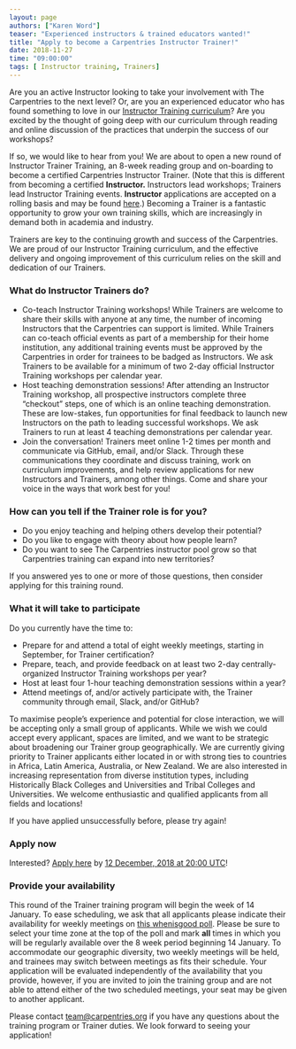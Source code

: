 ```yaml
---
layout: page
authors: ["Karen Word"]
teaser: "Experienced instructors & trained educators wanted!"
title: "Apply to become a Carpentries Instructor Trainer!"
date: 2018-11-27
time: "09:00:00"
tags: [ Instructor training, Trainers]
---
```


Are you an active Instructor looking to take your involvement with The Carpentries to the next level? 
Or, are you an experienced educator who has found something to love in our 
[Instructor Training curriculum](http://carpentries.github.io/instructor-training/)? 
Are you excited by the thought of going deep with our curriculum through reading and online 
discussion of the practices that underpin the success of our workshops?

If so, we would like to hear from you!  We are about to open a new round of Instructor Trainer Training,
an 8-week reading group and on-boarding to become a certified Carpentries Instructor Trainer. 
(Note that this is different from becoming a certified **Instructor.** Instructors lead workshops; 
Trainers lead Instructor Training events. **Instructor** applications are accepted on a rolling basis 
and may be found [here](https://amy.software-carpentry.org/forms/request_training/).) Becoming a Trainer is a fantastic opportunity
to grow your own training skills, which are increasingly in demand both in academia and industry. 

Trainers are key to the continuing growth and success of the Carpentries. We are proud of our Instructor Training curriculum, 
and the effective delivery and ongoing improvement of this curriculum relies on the skill and dedication of our Trainers.

### What do Instructor Trainers do?
- Co-teach Instructor Training workshops! While Trainers are welcome to share their skills with anyone at any time, 
the number of incoming Instructors that the Carpentries can support is limited. While Trainers can co-teach official 
events as part of a membership for their home institution, any additional training events must be approved by the 
Carpentries in order for trainees to be badged as Instructors. We ask Trainers to be available for a minimum of 
two 2-day official Instructor Training workshops per calendar year.
- Host teaching demonstration sessions! After attending an Instructor Training workshop, all 
prospective instructors complete three “checkout” steps, one of which is an online teaching 
demonstration. These are low-stakes, fun opportunities for final feedback to launch new Instructors on the path 
to leading successful workshops. We ask Trainers to run at least 4 teaching demonstrations per calendar year.
- Join the conversation! Trainers meet online 1-2 times per month and communicate via GitHub, email, and/or Slack. 
Through these communications they coordinate and discuss training, work on curriculum improvements, and help review 
applications for new Instructors and Trainers, among other things. Come and share your voice in the ways that work best for you!

### How can you tell if the Trainer role is for you?

- Do you enjoy teaching and helping others develop their potential?
- Do you like to engage with theory about how people learn?
- Do you want to see The Carpentries instructor pool grow so that Carpentries training can expand into new territories?

If you answered yes to one or more of those questions, then consider applying for this training round.

### What it will take to participate

Do you currently have the time to:

- Prepare for and attend a total of eight weekly meetings, starting in September, for Trainer certification?
- Prepare, teach, and provide feedback on at least two 2-day centrally-organized Instructor Training workshops per year? 
- Host at least four 1-hour teaching demonstration sessions within a year?
- Attend meetings of, and/or actively participate with, the Trainer community through email, Slack, and/or GitHub?

To maximise people’s experience and potential for close interaction, we will be accepting only a small group of applicants. 
While we wish we could accept every applicant, spaces are limited, and we want to be strategic about broadening our Trainer 
group geographically. We are currently giving priority to Trainer applicants either located in or with strong ties to countries 
in Africa, Latin America, Australia, or New Zealand. We are also interested in increasing representation from diverse institution 
types, including Historically Black Colleges and Universities and Tribal Colleges and Universities. We welcome enthusiastic and 
qualified applicants from all fields and locations!

If you have applied unsuccessfully before, please try again! 

### Apply now

Interested? [Apply here](https://goo.gl/forms/AnOWlVG3Gh13xGyv2) by 
[12 December, 2018 at 20:00 UTC](https://www.timeanddate.com/worldclock/fixedtime.html?msg=Deadline+to+submit+an+application+to+become+a+Trainer+with+The+Carpentries.&iso=20181212T12&p1=224)!

### Provide your availability

This round of the Trainer training program will begin the week of 14 January. 
To ease scheduling, we ask that all applicants please indicate their availability for 
weekly meetings on [this whenisgood poll](http://whenisgood.net/trainerprepoll). 
Please be sure to select your time zone at the top of the
poll and mark **all** times in which you will be regularly available over the 8 week period beginning
14 January. To accommodate our geographic diversity, two weekly meetings will be held, and trainees may
switch between meetings as fits their schedule. Your application will be evaluated independently of the 
availability that you provide, however, if you are invited to join the training group and are not able to attend
either of the two scheduled meetings, your seat may be given to another applicant. 

Please contact team@carpentries.org if you have any questions about the training program or Trainer duties.
We look forward to seeing your application! 




